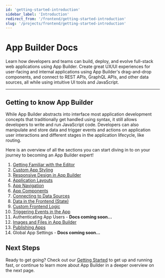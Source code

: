 ```yaml
---
id: 'getting-started-introduction'
sidebar_label: 'Introduction'
redirect_from: '/frontend/getting-started-introduction'
slug: '/projects/frontend/getting-started-introduction'
---
```


# App Builder Docs

Learn how developers and teams can build, deploy, and evolve full-stack web applications using App Builder. Create great UX/UI experiences for user-facing and internal applications using App Builder's drag-and-drop components, and connect to REST APIs, GraphQL APIs, and other data sources, all while using intuitive UI tools and JavaScript.

---

## Getting to know App Builder

While App Builder abstracts into interface most application development concepts that traditionally get handled using syntax, it still allows developers to write and run JavaScript code. Developers can also manipulate and store data and trigger events and actions on application user interactions and different stages in the application lifecycle, like routing.

Here is an overview of all the sections you can start diving in to on your journey to becoming an App Builder expert!

1. [Getting Familiar with the Editor](/docs/frontend/getting-started-what-is-app-builder.md)
2. [Custom App Styling](docs/frontend/custom-app-styling-introduction.md)
3. [Responsive Design in App Builder](docs/frontend/responsive-design-in-app-builder-introduction.md)
4. [Application Layouts](docs/frontend/application-layouts-introduction.md)
5. [App Navigation](docs/frontend/app-navigation-introduction.md)
6. [App Components](docs/frontend/app-components-introduction.md)
7. [Connecting to Data Sources](docs/frontend/connecting-to-data-sources-introduction.md)
8. [Data in the Frontend (State)](docs/frontend/data-in-the-frontend-introduction.md)
9. [Custom Frontend Logic](docs/frontend/custom-frontend-logic-introduction.md)
10. [Triggering Events in the App](docs/frontend/triggering-events-in-the-app-introduction.md)
11. Authenticating App Users - **Docs coming soon...**
12. [Images and Files in App Builder](docs/frontend/images-and-files-in-app-builder-introduction.md)
13. [Publishing Apps](docs/frontend/publishing-apps-introduction.md)
14. Global App Settings - **Docs coming soon...**

## Next Steps

Ready to get going? Check out our [Getting Started](docs/frontend/getting-started-building-fullstack-gotomarket-apps-on-8base.md) to get up and running fast, or continue to learn more about App Builder in a deeper overview on the next page.
